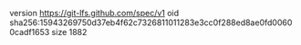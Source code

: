 version https://git-lfs.github.com/spec/v1
oid sha256:15943269750d37eb4f62c7326811011283e3cc0f288ed8ae0fd00600cadf1653
size 1882
